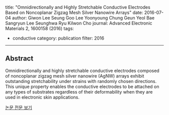 title: "Omnidirectionally and Highly Stretchable Conductive Electrodes Based on Noncoplanar Zigzag Mesh Silver Nanowire Arrays"
date: 2016-07-04
author: Giwon Lee  Seung Goo Lee  Yoonyoung Chung  Geun Yeol Bae  Sangryun Lee  Seunghwa Ryu Kilwon Cho
journal: Advanced Electronic Materials 2, 1600158 (2016)
tags:
- conductive
category: publication
filter: 2016
---

## Abstract

Omnidirectionally and highly stretchable conductive electrodes composed of noncoplanar zigzag mesh silver nanowire (AgNW) arrays exhibit outstanding stretchability under strains with randomly chosen directions. This unique property enables the conductive electrodes to be attached on any types of substrates regardless of their deformability when they are used in electronic skin applications.

[논문 전문 보기](https://onlinelibrary.wiley.com/doi/full/10.1002/aelm.201600158)
